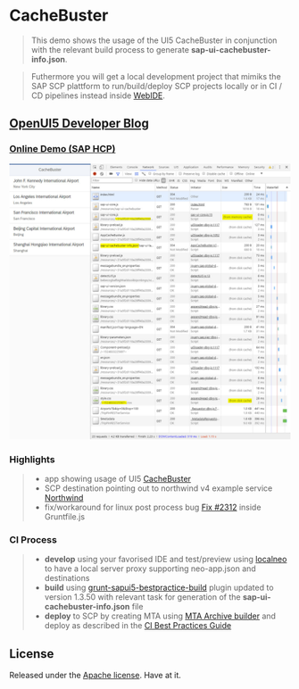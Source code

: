 # CacheBuster

> This demo shows the usage of the UI5 CacheBuster in conjunction with the relevant build process to generate **sap-ui-cachebuster-info.json**.

> Futhermore you will get a local development project that mimiks the SAP SCP plattform to run/build/deploy SCP projects locally or in CI / CD pipelines instead inside [WebIDE](https://www.sap.com/developer/tutorials/webide-grunt-basic.html).

## [OpenUI5 Developer Blog](http://openui5.blogspot.com/2018/04/cachebuster.html)

### [Online Demo (SAP HCP)](https://cachebuster-p1940953245trial.dispatcher.hanatrial.ondemand.com/index.html)

![Screenshot](CacheBuster.jpg)

### Highlights

> - app showing usage of UI5 [CacheBuster](https://openui5nightly.hana.ondemand.com/#/topic/ff7aceda0bd24039beb9bca8e882825d.html)
> - SCP destination pointing out to northwind v4 example service [Northwind](http://services.odata.org/V4/Northwind/Northwind.svc/) 
> - fix/workaround for linux post process bug [Fix #2312](https://github.com/SAPDocuments/Tutorials/issues/2312) inside Gruntfile.js

### CI Process 
> - **develop** using your favorised IDE and test/preview using [localneo](https://www.npmjs.com/package/@uniorg/localneo) to have a local server proxy supporting neo-app.json and destinations 
> - **build** using [grunt-sapui5-bestpractice-build](https://help.sap.com/viewer/825270ffffe74d9f988a0f0066ad59f0/CF/en-US/47045080ddaf414ba520d77353fc9441.html) plugin updated to version 1.3.50 with relevant task for generation of the **sap-ui-cachebuster-info.json** file 
> - **deploy** to SCP by creating MTA using [MTA Archive builder](https://help.sap.com/viewer/58746c584026430a890170ac4d87d03b/Cloud/en-US/9f778dba93934a80a51166da3ec64a05.html) and deploy as described in the [CI Best Practices Guide](https://www.sap.com/developer/tutorials/ci-best-practices-fiori-sapcp.html)

## License

Released under the [Apache license](http://www.apache.org/licenses/). Have at it.
